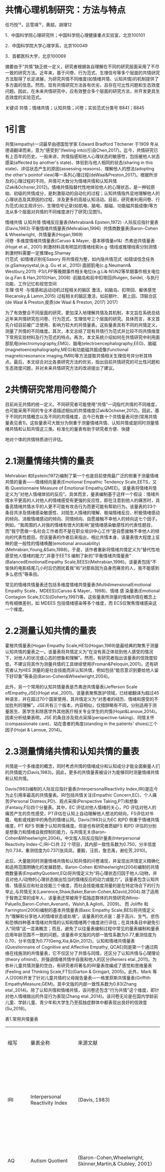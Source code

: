 # 共情心理机制研究：方法与特点

任巧悦¹²，吕雪靖¹²，黄超，胡理12

1．中国科学院心理研究所；中国科学院心理健康重点实验室，北京100101

2．中国科学院大学心理学系，北京100049

3．首都医科大学，北京100069

摘要由于“共情”缺乏统一定义，研究者根据各自理解在不同的研究层面采用了不尽一致的研究方法。近年来，基于问卷、行为范式、生理信号等多个层面的共情研究方法取得了长足进展，为研究共情不同维度(如情绪共情、认知共情)的机制提供了多方面的信息。然而，现有共情研究方法各有优劣，且存在可比性问题和生态效度问题。因此，在未来共情研究中，应有效整合多个层面的研究方法，并开发更具生态效度的实验范式。

关键词 共情；情绪共情；认知共情；问卷；实验范式分类号 B841；B845

# 1引言

共情(empathy)一词最早由德国哲学家 Edward Bradford Titchener 于1909 年从德语翻译而来，意为“感受到”(feeling into)(引自Chen,2017)。迄今，共情研究已有上百年的历史。一般来讲，共情指感知他人心理状态的敏感性，包括被他人状态感染(affected by another's state)、体验到与他人相同的状态(sharing in this state)、评估状态产生的原因(assessing reasons)、理解他人的想法(adopting the other's pointof view)等一系列心理过程(deWaal&Preston,2017)。根据所涉及的心理过程的不同，共情可大致分为情绪共情和认知共情(Zaki&Ochsner,2012)。情绪共情指替代性地体验他人的心理状态，是一种较原始、初级的共情成分，是刺激驱动的自动化的过程；认知共情指外显地理解他人的心理状态及其原因的过程，涉及更多的高级认知活动。目前，研究者利用问卷、行为范式(如主观评分)、生理信号记录(如肌电、脑电、脑磁、功能磁共振成像)等方法从多个层面对共情的不同维度进行了研究(见图1)。

情绪共情 认知共情·情绪反应量表(Mehrabian& Epstein,1972) ·人际反应指针量表(Davis,1983)·平衡情绪共情量表(Mehrabian,1996) ·共情商数量表(Baron-Cohen & Wheelwright, ·共情量表(Hogan,1969)  
问卷 ·多维度情绪共情量表(Caruso & Mayer, ·基本移情量of&) ·杰弗逊共情量表(Hojat et al., 2001)·刺激材料具有明显的情绪线索(e.g ·情线或推理线索分别测情 ·刺激材料需要一定推理eg.Shamay  
行范式 ·如情绪识别任Saaory 将共情视为整，如内隐共情范式 ·如错误信念任务(e.gSamayoyetal,(e.g. Gu et al., 2010)·面部肌电(c.g.Neumann& Westbury,2011) ·P3/LPP等晚期事件相关电位(e.g.Li&·N1/N2等早期事件相关电位(e.g.Fan & Han,2010)Han, 2008) ·前脑岛和前中扣带回(Rutgen, Seidel, ·与执行功能、工作记忆和视觉空间  
生理 信号 ·与情感和运动动机过程相关的脑区 激活，如脑岛、扣带回、躯体感觉 Riecansky,& Lamm,2015) 过程相关的脑区激活，如前额叶、 颞上回、顶联合区(de Waal & Preston,皮质(de Waal & Preston, 2017) 2017)

为了有效整合不同层面的研究，更加深入地理解共情及其机制，本文旨在系统总结近年来共情研究在问卷、行为范式、生理信号三个层面的研究。具体而言，本文首先介绍目前被广泛使用、影响力较大的共情量表。这些量表具有不同的共情定义，测量了共情的不同维度。其次，本文总结了现有共情行为范式并比较不同共情维度下常用实验材料及行为范式的特点。再次，本文系统介绍如何在共情研究中利用面部肌电(electromyography,EMG)、脑电(electroencephalography,EEG)、脑磁(magnetoencephalography,MEG)和功能磁共振成像(functional magneticresonance imaging,fMRI)等方法提取共情相关生理信号并分析其特点。最后，本文综合对比各类研究方法的优劣，指出目前共情研究的可比性问题和生态效度问题，并对未来共情研究方法的改进提出了建议。

# 2共情研究常用问卷简介

目前尚无共情的统一定义。不同研究者可能使用“共情”一词指代共情的不同维度，也可能采用不同的专业术语描述相似的共情维度(Zaki&Ochsner,2012)。因此，基于不同的共情概念以及不同的共情维度，迄今已有数十个共情量表问世(常用共情量表见表1)。这些量表可大致分为侧重于测量情绪共情、认知共情或是同时测量情绪共情和认知共情这三类。标准化的量表有助于研究者方便、快捷

地对个体的共情特质进行评估。

# 2.1测量情绪共情的量表

Mehrabian 和Epstein(1972)编制了第一个也是目前使用最广泛的侧重于测量情绪共情的量表——情绪倾向量表(Emotional Empathic Tendency Scale,EETS，又称 Questionnaire Measure of Emotional Empathy,QMEE)。该量表将情绪共情定义为“对他人情绪体验的反应”。具体而言，量表编制基于这样一个假设：情绪共情水平更高的人对他人的情绪感受有更强的反应性，即在注意到他人的痛苦时，具备高情绪共情水平的人更不可能有攻击行为而更可能有帮助行为。该量表的33个条目共涉及情绪感染敏感性、对陌生人情绪的理解、极端情绪反应、积极情绪感动的倾向、消极情绪感动的倾向、同情倾向、自愿接触不幸他人的倾向这七个因子。例如，“我周围的人对我的情绪有很大的影响”是情绪感染敏感性的代表性题目，而“我宁愿做一名社会工作者而不是在职业培训中心工作”是自愿接触不幸他人的倾向的代表性题目。但该量表的作者后来指出，相比共情本身，该量表很大程度上反映的是一般性的情绪唤醒(emotional arousability)(Mehrabian,Young,&Sato,1988)。于是，该作者重新将情绪共情定义为“替代性地感受他人情绪的能力”,并基于EETS 编制了新的“平衡情绪共情量表"(BalancedEmotionalEmpathy Scale,BEES)(Mehrabian,1996)。该量表包括“不愉快的电影结尾几小时后仍困扰着我”和“对那些因为自身而痛苦的人，我不能感到多么悲伤”等条目。

常见的情绪共情量表还包括多维度情绪共情量表(MultidimensionalEmotional Empathy Scale，MDEES)(Caruso & Mayer，1998)、情绪 感 染量表(Emotional Contagion Scale,ECS)(Doherty,1997)等。这些量表所测量的情绪共情在概念上均有细微差别，如 MDEES 包括情绪感染等多个维度，而 ECS仅聚焦情绪感染这一个维度。

# 2.2测量认知共情的量表

霍根共情量表(Hogan Empathy Scale,HES)(Hogan,1969)是最经典的聚焦于测量认知共情的量表之一。该量表将共情定义为“在没有真正体验到他人感受的情况下，对他人的状况或心态的想象和理解”。然而，有研究者指出该量表的信效度较低，不建议将其作为测量共情的工具继续使用(Froman&Peloquin,2001)。还有研究者认为HES 测量的是社会技能而非认知共情，例如包括“能否意识到要给他人留下好印象”等条目(Baron-Cohen&Wheelwright,2004)。

此外，另一个常用的认知共情量表是杰弗逊共情量表(Jefferson Scale ofEmpathy,JSE)(Hojat etal.,2001)。该量表聚焦医护领域，已经被翻译为超过45种语言，并在超过70个国家使用，其共情定义为“对患者的经历、情绪和感受的不加批判的理解”。JSE共有三个版本，内容相似，仅措辞略有不同，分别适用于测量医生、医学生和除医学外其他医疗相关专业学生的共情(Hojat&Lanoue,2014)。因素分析结果表明，JSE 的条目涉及观点采择(perspective-taking)、同情关怀(compassionate care)、站在患者的角度(standing in the patients' shoes)三个因子(Hojat & Lanoue, 2014)。

# 2.3测量情绪共情和认知共情的量表

共情是一个多维度的概念，同时考虑共情的情绪成分和认知成分才能全面衡量人们的共情能力(Davis,1983)。因此，更多的共情量表被设计为能够同时测量情绪共情和认知共情。

Davis(1983)编制的人际反应指针量表(InterpersonalReactivity Index,IRI)是迄今为止引用率最高的共情量表。IRI包括共情关注(Empathic Concern,EC)、个人痛苦(Personal Distress,PD)、观点采择(Perspective Taking,PT)和想象(Fantasy,FS)四个分量表。其中，EC 评估对他人情绪的关心，PD 评估对他人的痛苦产生的负性感受，PT评估在认知上自动理解他人想法的倾向，FS评估对书籍、电影或戏剧中的角色的情绪认同。Davis(1983)认为EC 和PD 侧重于情绪共情维度，PT 和FS 侧重于认知共情维度。但是也有研究者质疑FS 和PD 评估的分别是想象力和情绪自我控制的能力，与共情无关(Baron-Cohen&Wheelwright,2004)。中文版人际反应指针量表(Interpersonal Reactivity Index-C,IRI-C)共 22 个项目，其内部一致性系数为0.750，分半信度为0.734，重测信度为0.737(张凤凤，董毅，汪凯，詹志禹，谢伦芳,2010)。

此后，大量能同时测量情绪共情和认知共情的问卷涌现，并呈现出共情定义精确化和适用范围明确化的发展趋势。Baron-Cohen 和Wheelwright(2004)编制的共情商数量表(EmpathyQuotient,EQ)将共情定义为“将心理状态归因于他人/动物，并且对他人/动物的心理状态做出恰当的情绪反应的动力或能力”。该量表包含认知共情、情感反应和社会技能三个维度，而社会技能维度测量的是在特定场合下的行为举止,与共情无关(Lawrence,Shaw,Baker,Baron-Cohen,&David,2004).除了适用于智商正常的成年人，该量表还常被用于孤独症群体的共情研究(Minio-Paluello,Baron-Cohen,Avenanti，Walsh,& Aglioti，2009)。 而 Joliffe 和Farrington(2006)编制的基本共情量表(Basic Empathy Scale,BES)将共情定义为“理解和分享他人的情绪状态或处境”。该量表的优点是：基于高兴、生气、悲伤和恐惧四种基本情绪对共情的认知和情绪两个维度进行评估；在具体条目中避免引入“同情”这一混淆概念；而且，避免了以往量表编制过程中常见的量表编制和量表应用年龄范围不一致的问题。该量表中文版的内部一致性系数为0.77,重测信度为0.70，分半信度为0.77(Geng,Xia,&Qin,2012)。认知和情绪共情量表(Questionnaire of Cognitive and Affective Empathy, QCAE)则是第一个通过网络在线施测的共情量表，它不仅区分了共情与同情，还区分了认知共情与心理理论(theory ofmind)，并强调情绪共情中自我和他人的区分(Reniers etal.,2011)。为弥补儿童共情测量的空白，有研究者将著名的IRI量表改编成了感觉和思维量表(Feeling and Thinking Scale,FTS)(Garton & Gringart, 2005)。此外，Mark 等人(2008)开发了针对儿童共情的父母报告量表—一格里菲斯共情量表(Griffith EmpathyMeasure,GEM)。其中文版的内部一致性系数为0.83(Zhang etal.,2014)。除了认知共情和情绪共情，该问卷还包含“行为共情”这个维度，即针对他人情绪做出的外显行为表现(Zhang etal.,2014)。该问卷无论是在国内学龄前儿童、学龄儿童、青少年和大学生乃至孤独症群体中都表现出良好的信效度(Su,2018)。

表1.常用共情量表  

<html><body><table><tr><td>缩写</td><td>量表全称</td><td>来源文献</td><td>中文译名</td><td>施测对象</td><td>测量维度</td><td>引用量</td></tr><tr><td>IRI</td><td>Interpersonal Reactivity Index</td><td>(Davis, 1983)</td><td>中文版人际反应指针量表</td><td>通用</td><td>情绪共情，认知共情</td><td>7322#</td></tr><tr><td>AQ</td><td>Autism Quotient</td><td>(Baron-Cohen,Wheelwright, Skinner,Martin,& Clubley, 2001)</td><td>自闭症商数</td><td>自闭症患者</td><td>1</td><td>2077*</td></tr><tr><td>EQ</td><td> Empathy Quotient</td><td>(Baron-Cohen & Wheelwright, 2004)</td><td>中文版共情商数量表</td><td>成人</td><td>情绪共情，认知共情</td><td>1358*</td></tr><tr><td>EETS</td><td>Emotional Empathic Tendency Scale</td><td></td><td>情绪共情问卷</td><td>通用</td><td>情绪共情</td><td>1062*</td></tr><tr><td>(QMEE)</td><td>(Questionnaire Measure of Emotional Empathy)</td><td>(Mehrabian & Epstein,1972)</td><td></td><td></td><td></td><td></td></tr><tr><td>HES</td><td> Hogan Empathy Scale</td><td>(Hogan, 1969)</td><td>霍根共情量表</td><td>通用</td><td>认知共情</td><td>665*</td></tr><tr><td>CATS</td><td>Child and Adolescent Temperament Scale</td><td>(Caspi,Henry,McGee, Moffitt,& Silva,1995)</td><td>儿童青少年气质量表</td><td>儿童、青少年</td><td>1</td><td>468*</td></tr><tr><td>BES</td><td> Basic Empathy Scale</td><td>(Jolliffe & Farrington, 2006)</td><td>基本共情量表</td><td>青少年</td><td>情绪共情，认知共情</td><td>311*</td></tr><tr><td>JSE</td><td> Jefferson Scale of Empathy</td><td>(Hojat et al., 2001)</td><td>杰弗逊共情量表</td><td>医务工作者和学生</td><td>认知共情</td><td>310*</td></tr><tr><td>MET</td><td>Multifaceted Empathy Test</td><td>(Dziobek et al., 2008)</td><td>多维共情测验</td><td>通用</td><td>情绪共情，认知共情</td><td>298*</td></tr><tr><td>ECS</td><td>Emotional Contagion Scale</td><td>(Doherty, 1997)</td><td>情绪感染量表</td><td>通用</td><td>情绪感染</td><td>515#</td></tr><tr><td>PPPB</td><td>Pener Prosocial PersonalityBattery</td><td>(Penner, Fritzsche, Craiger,& Freifeld,1995)</td><td>佩纳亲社会人格量表</td><td>通用</td><td>/</td><td>471#</td></tr><tr><td>TEQ</td><td>Toronto Empathy Measure</td><td>(Spreng, McKinnon,Mar,& Levine,2009)</td><td>多伦多共情量表</td><td>通用</td><td>1</td><td>126*</td></tr><tr><td> SEE</td><td> Scale of Ethnocultural Empathy</td><td>(Wang et al., 2003)</td><td>民族文化共情量表</td><td>通用</td><td>/</td><td>346#</td></tr><tr><td>CARE BEES</td><td>the Consultation and Relational Empathy Measure</td><td>(Mercer,Maxwell,Heaney,&Watt,2004)</td><td>咨询和关系共情量表</td><td>通用</td><td>1</td><td>209*</td></tr></table></body></html>

<html><body><table><tr><td rowspan="2">QCAE</td><td rowspan="2">Questionnaire of Cognitive and Affective Empathy</td><td>(Mercer et al.,2004; Reniers,Corcoran,Drake,</td><td rowspan="2">认知和情绪共情问卷</td><td rowspan="2">通用</td><td rowspan="2">情绪共情，认知共情</td><td rowspan="2">257#</td></tr><tr><td>Shryane,& Vollm,2011)</td></tr><tr><td>GEM</td><td>Griffith Empathy Measure</td><td>(Dadds et al., 2008)</td><td>格里菲斯共情量表</td><td>家长</td><td>情绪共情，认知共情</td><td>751*</td></tr><tr><td>MDEES</td><td>Multidimensional Emotional Empathy Scale</td><td>(Caruso & Mayer,1998)</td><td>多维度情绪共情量表</td><td>青少年、成人</td><td>情绪共情</td><td>147#</td></tr><tr><td>FTS</td><td>Feeling and Thinking Scale</td><td>(Garton & Gringart, 2005)</td><td>感觉和思维量表</td><td>儿童</td><td>情绪共情，认知共情</td><td>70#</td></tr><tr><td>PACES</td><td>Parent Affective and Cognitive Empathy Scale</td><td>(Stern,Borelli,&Smiley,2015)</td><td>父母情绪和认知共情量表</td><td>家长</td><td>情绪共情，认知共情，行为共情</td><td>22*</td></tr><tr><td> AMES</td><td>Adolescent Measure of Empathy and Sympathy</td><td>(Vossen, Piotrowski,& Valkenburg,2015)</td><td>青少年共情和同情量表</td><td>青少年</td><td>情绪共情，认知共情，同情</td><td>41#</td></tr><tr><td>EmQue</td><td>the Empathy Questionnaire</td><td>(Rieffe,Ketelaar,& Wiefferink,2010)</td><td>共情问卷</td><td>家长</td><td>/</td><td>31*</td></tr><tr><td>EPS</td><td>Empathy for Pain Scale</td><td>(Giummarra et al., 2015)</td><td>疼痛共情量表</td><td>通用</td><td>/</td><td>10*</td></tr><tr><td>ESE</td><td>Emotion Specific Empathy Questionnaire</td><td>(Olderbak, Sassenrath, Keller,& Wilhelm, 2014)</td><td>情绪特异性共情问卷</td><td>通用</td><td>情绪共情，认知共情</td><td>10*</td></tr><tr><td>EES</td><td>Emotional Empathy Scale</td><td>(Ashraf, 2004)</td><td>情绪共情量表</td><td>通用</td><td>情绪共情</td><td>13#</td></tr></table></body></html>

注：引用量来自Webof Science(\*）和谷歌学术(#，适用于无法获取Webof Science数据的情况)，截至2019年1月10日；“测量维度”一列仅表示按照情绪共情和认知共情角度对量表维度的归类，不表示量表的确切维度；“”指该量表将共情视为整体且无法归类。

# 3共情研究经典实验范式

共情不仅被视为一种相对稳定的特质或能力，还有研究者将共情视为高度变异性的状态，受到认知、情境因素的影响，如认知负荷(Rameson,Morelli,&Lieberman,2012)和情绪(Han etal.,2009)等。基于这种界定，研究者通常设计具体的实验范式以测量被试的共情水平。共情研究常用的行为范式的基本逻辑如下：给被试呈现直接或间接反映他人情绪、心理状态或所处情境的刺激材料，然后要求被试对刺激材料所诱发的自身情绪或心理状态进行评分，或者对刺激材料中他人的情绪或心理状态进行评分。

常用共情实验材料包括静态图片、动态图片、视频、符号/线索、叙述性文字等。实验材料有不同的呈现方式，以第一视角呈现刺激直接诱发共情，有利于被试更好地“感同身受”；以第三视角呈现刺激，利用指导语对被试与被共情者的关系进行操纵，要求被试想象刺激材料所呈现的是陌生人、朋友或恋人等的遭遇，有利于被试以旁观者的角度对“他人”进行共情，探究人际关系或熟悉度对共情的影响(Cheng,Chen,Lin,Chou,&Decety,2010)。操纵视角有助于研究者对比自身表征(self-representation)和共情时对他人表征(other-representation)的异同(Jackson, Brunet, Meltzoff, & Decety, 2006)。

参照常用共情问卷分类，这些行为范式也可大致分为侧重于测量情绪共情、认知共情或是同时测量情绪共情和认知共情三类。

# 3.1情绪共情行为范式

基于情绪共情的定义，常用实验范式往往从情绪诱发、情绪识别等角度探索个体的情绪共情能力。在实验设计中减少甚至排除推理等高级认知活动的干扰，选取简单明了且具有明显情绪线索的实验材料。如在疼痛情绪共情实验范式中，刺激材料通常是含有明显伤害性、威胁性内容(如刀割手指)的静态图片(Jackson,Meltzoff,&Decety,2005)，或痛苦的面孔表情(Saarela etal.,2006)，甚至是动态的情绪性视频(如一个人讲述不幸的处境)(Barraza& Zak,2009)，要求被试对疼痛程度进行评估，从而直接诱发被试的情绪唤醒。又如在情绪识别任务(emotionrecognition task)中，被试被要求对不同的面部表情所表达的情绪类型进行判断。这种范式测得的情绪识别能力被认为是情绪共情的重要组成部分，因此个体的任务表现能够反映其情绪共情能力(Shamay-Tsoory,Aharon-Peretz,&Perry,2009)。

情绪唤醒的直接诱发和情绪识别的主观判断都反映了情绪共情的现象学部分，侧重于主观感受和判断，但不可避免地存在报告偏差。内隐共情范式(implicitempathyparadigms)将被试在进行共情无关任务时受共情材料的干扰程度作为衡量共情的间接指标，能有效克服主观报告偏差的问题。例如，在疼痛共情内隐范式中，虽然呈现给被试的是疼痛或非疼痛的身体部位的图片，但实验要求并不让被试对图片中的疼痛信息作判断或者识别，而是对其他信息又快又好地进行判断，如判断图片上呈现的手(脚)是左手(脚)还是右手(脚)(Guetal.,2010)。这种范式的前提假设是：展示他人受伤的图片会唤醒被试的共情反应，如共情痛苦(empathicdistress)，从而干扰其任务表现，如增加反应时和减少正确率。被试的共情能力越强，其对疼痛无关信息的判断越容易受到干扰(Coll etal.,2017)。

# 3.2认知共情行为范式

测量认知共情的实验范式侧重于考察被试对共情事件或情境的推理能力及其他与共情相关的高级认知加工过程。因此，认知共情任务常采用复杂的且需要一定推理的刺激材料，如叙述车祸的文字、威胁情境的视频等(Kanske,Bockler,Trautwein, & Singer, 2015)。

有研究者将认知共情视为心理理论的子维度一一情感心理理论(affectivetheory ofmind)，即个体对他人情绪的理解(Walter,2012)，利用情感心理理论任务来测量认知共情。例如，有研究要求被试观看一个名叫“Yoni”的卡通人物的眼神和面部表情并据此判断“Yoni”对他人或事物所持有的情感。由于涉及一定的推理加工，被试在任务中的表现可被当作认知共情的一种指标(Shamay-Tsoory&Aharon-Peretz,2007)。另一种常用的认知共情研究范式—一漫画形式的二阶错误信念任务(second-order false belief task)，着重于考察个体对多人情境的理解和对第三人想法的信念的推理能力(Shamay-Tsoory et al.,2009)。简笔漫画中缺乏直接的情绪状态线索，即未提供类似“Yoni”的表情特写，被试需要理解简笔漫画中的多人情境并推理人物的心理状态，以任务的完成水平作为认知共情的指标(Schnell,Bluschke,Konradt,&Walter,2011)。这类任务的任务难度容易调节，因此也被广泛应用于儿童共情研究(Jones,Happé,Gilbert,Burnett,&Viding,2010)。

但也有研究者认为共情与心理理论是相互独立的概念，并设计出 EmpaToM范式对共情和心理理论进行区分(Kanske etal.,2015)。在该研究中，被试先观看情绪效价为消极或中性的自传式叙述视频，然后完成情绪理解类的问题(如对自身的情绪和对视频中人物的同情进行评分)和错误信念类的问题(如需要根据视频内容进行逻辑推理回答的问题)。最终，其对情绪理解类问题的回答情况用以衡量共情水平，对错误信念类的问题的回答情况用以衡量心理理论水平。相比于以往实验范式中文字、漫画等低真实感的实验材料，EmpaToM 范式中的自传式叙述视频更加贴近真实情境，生态效度更高。

# 3.3同时测量认知共情和情绪共情的行为范式

除了单独的情绪共情任务和认知共情任务外，研究者还开发了能同时考察认知共情和情绪共情的实验范式。例如，首先给被试呈现描述连续场景的三张漫画，再让被试进行二选一的迫选，每个选项为不同的场景图片。认知共情任务对应的选择问题是“接下来这个主角会怎么做？”，调动被试对主角意图的理解，而情绪共情任务对应的选择问题是“怎样做这个主角会感觉好一些？”，促使被试体会主角的情绪感受(Vollm etal.,2006)。此外，在某些看图片评分的疼痛共情研究中，被试对他人的疼痛强度评分被认为是对他人疼痛躯体感觉的推理，因此被视为认知共情的指标；而被试对他人的疼痛不愉悦度评分被认为涉及替代性的情绪体验，因此被视为情绪共情的指标(Lamm,Nusbaum,Meltzoff,&Decety,2007)。还有研究者通过操纵实验范式中情绪线索的有无来分离情绪共情和认知共情，对负性场景(如人际攻击情境)中的人的共情被视为对他人的情绪状态的知觉，归为情绪共情；而对中性场景(如日常非感情活动)中的人的共情被解释为需要推断他人的体验和意图，因此归为认知共情(Nummenmaa,Hirvonen,Parkkola,&Hietanen,2008)。

总之，目前已有研究都是根据各自的共情定义试图分离情绪共情和认知共情，尚无统一的分离范式。但是，分类的核心原则比较一致，即直接的情绪分享属于情绪共情，而涉及推理过程的属于认知共情。

# 4共情相关神经科学研究方法

行为范式能够采集被试的主观评分，而辅助的电生理技术(如 EMG、EEG、MEG 等)和脑功能成像技术(如 fMRI)能进一步提供被试共情相关的客观生理和脑活动水平的度量。这些技术在共情研究中的应用极大促进了研究者对共情现象背后的神经加工过程的了解。

# 4.1 面部肌电

运动模仿是共情的核心成分(deWaal&Preston,2017)。研究对象为人类(Dimberg,Thunberg,& Elmehed,2000)和灵长类动物(Mancini,Ferrari,& Palagi,2013)的研究都发现，观察者会对被共情者进行快速的面部表情模仿(rapid facialmimicry)。研究者可以通过测量被试在面部模仿过程中骨骼肌收缩时产生的电位(即面部肌电)，量化其面部模仿情况(Neumann&Westbury,2011)。其中，能反映共情的面部表情主要涉及皱眉肌、颧肌、上唇提肌、眼轮匝肌等面部肌肉的活动(Neumann, Chan, Boyle, Wang, & Westbury, 2015)。

除面部表情模仿外，个体对他人面部表情的反应灵敏度和面部反应的电位强度也能有效反映其情绪共情能力。情绪共情得分高的个体对愤怒面孔刺激会表现出更大的皱眉肌活动，对快乐面孔刺激会表现出更大的颧肌的活动，而情绪共情得分低的个体对两类面孔刺激反应无显著差异(Dimberg,Andréasson,&Thunberg,2011;Dimberg&Thunberg,2012)。此外，被试在观看他人或动物处于负性情境中的刺激材料时，其皱眉肌的电位幅度与共情主观评分显著正相关，还与BEES 分数显著正相关(Westbury&Neumann,2008)。

虽然 EMG时间精度高，能够检测视觉阈值以下的面部反应，但是EMG 信号中可能掺杂了对共情无关的视觉刺激的肌电响应，因此无法作为仅仅反映运动模仿的客观指标。此外，将电极贴附在被试面部也可能增加其对面部表情的关注，从而导致面部反应夸大(Neumannetal.,2015)。最重要的是，由于肌肉活动并不是共情特异性反应，且研究中往往只记录某些特定的面部肌肉，因此EMG 结果往往需要结合其他共情指标来解释共情研究中的相关问题。

# 4.2脑电、脑磁

EEG 信号也常作为一种评估被试在共情行为范式中共情水平的客观指标(Cheng,Chen,&Decety,2014)。以疼痛共情为例，2008年的一项开创性的疼痛共情事件相关电位(event related potentials,ERP)研究表明，相比中性刺激，被试会在疼痛刺激材料会在呈现后约 $1 4 0 \mathrm { m s }$ 于额叶区域诱发出一个波幅更大的ERP 成分(即 N1/N2)，并在380ms 左右于中心-顶叶区域诱发出一个波幅更大的 ERP 成分(即 P3/LPP)(Fan&Han,2008)。此后，大量研究结果进一步支持了这一结论，即早期的自动化的 N1、N2 和晚期的 P3、LPP 都与共情有关。例如，疼痛共情范式诱发的早期和晚期的ERP成分不仅与被试的特质共情分数显著正相关(Fabi&Leuthold,2017; Vaes,Meconi, Sessa,& Olechowski,2016)，还与其对他人的疼痛强度和不愉悦度的主观评分正相关(Cheng,Hung,&Decety,2012; Meng et al.,2012)。而且，当实验任务与疼痛共情的加工无关时，疼痛图片和中性图片引起的早期和晚期的 ERP 的波幅差异均减小(Cui,Zhu,&Luo,2017; Fan& Han,2008)；当实验任务强调共情加工时，两种条件引起的早期和晚期的 ERP 波幅差异均增加(Ikezawa,Corbera,&Wexler,2013)。这些ERP甚至受到被共情者类型的影响，相比对同种族个体，被试对卡通(Fan& Han,2008)、机器人(Suzuki,Galli,Ikeda,Itakura,& Kitazaki,2015)或者其他种族个体(Fabi&Leuthold,2017)共情时产生的ERP 较小。但是，早期 ERP成分和晚期ERP成分分别反映的是共情加工的哪一具体过程还存在争议。由于这两类成分分别受到刺激本身的特点(如真实性)和认知评价(如注意)的调节，以往研究者普遍认为N1和N2成分反映的是情绪分享，P3 和LPP 反映的是对他人疼痛的认知评估(Decety,Yang,& Cheng,2010;Fan &Han,2008;Li& Han,2010)。而最近的一项基于40 个疼痛共情 ERP 研究的元分析表明，疼痛共情能够稳定诱发更大的位于中部-顶叶的P3 和LPP，但是不一定能诱发早期的 N1和 N2 成分(Coll,2018)。该作者进一步指出，这可能是因为早期的 N1和 N2成分反映的是对刺激的知觉加工，并未涉及到真正的共情反应。而且，由于多种类型的情绪性刺激都能诱发这些早期和晚期的 ERP 成分(Schupp,Junghofer,Weike,&Hamm,2003)，因此，这些成分很可能不是共情特异性的，而是反映一般性的知觉加工和厌恶加工(Coll,2018)。

除了 ERP，特定的 EEG 节律也与共情水平相关。比如在观看他人疼痛时会引起 mu/alpha 节律 $( 8 - 1 3 \mathrm { H z } )$ 抑制程度的增强(Perry,Bentin,Bartal,Lamm,&Decety,2010; Yang,Decety,Lee,Chen,& Cheng,2009)，这种 mu/alpha 节律的抑制源于感觉运动皮层和初级体感皮层等共情早期加工脑区的激活，因而能够反映疼痛共情的早期加工(Cheng etal.,2014)。此外，由于前额叶的激活与情绪的体验和表达有关而与情绪的知觉无关(Davidson,2004)，因此共情任务中个体前额叶alpha 不对称活动常被视为衡量被试情绪共情的良好指标(Gutsell& Inzlicht,2012)。进一步的研究发现，被试在基线状态下(即刺激呈现前)右侧前额叶 alpha 频段的不对称程度能够预测其在任务中的共情关注评分，意味着该脑活动能反映被试对他人痛苦的敏感性(Tullett,Harmon-Jones,& Inzlicht,2012)。

共情涉及多个加工过程，单个的EEG节律可能与共情有关，却不足以完整解释共情的脑机制。为进一步研究共情的脑机制，研究者利用MEG的高空间分辨率和时间分辨率的优势，探索跨越多个脑区多个频段的振荡信号的动态关联。即使疼痛共情评分近似，不同年龄段个体共情的脑机制也存在差别：从儿童到成人，共情脑活动从单一的 alpha 节律转变为 alpha、beta $( 1 4 - 3 0 ~ \mathrm { H z } )$ 和 gamma(30-${ 1 0 0 } ~ \mathrm { H z } )$ 多节律的高效相互关联，并从感觉运动脑区神经反应扩展到情绪共情脑网络的活动(Levy, Goldstein,Pratt,& Feldman,2018)。

# 4.3功能磁共振成像

FMRI技术具有较高的空间分辨率，能够更加直观、精细地刻画大脑的结构和功能。通过分析个体大脑结构像(如特定脑区的灰质体积)与共情特质之间的关系，研究者发现 IRI 量表的共情关注分数与楔前叶(precuneus)、额下回(inferiorfrontal gyrus,IFG)、前扣带回(anterior cingulate cortex,ACC)的灰质体积负相关;个人痛苦分数与躯体感觉皮层(somatosensory cortex)的灰质体积负相关，但与脑岛(insula)的灰质体积正相关；观点采择分数与ACC 的灰质体积正相关；想象分数与右背外侧前额叶皮层(dorsolateral prefrontal cortex,DLPFC)的灰质体积正相关(Banissy, Kanai, Walsh, & Rees,2012)。

对共情的功能像研究发现，情绪共情任务在更大程度上涉及情绪和运动相关脑区的激活，如脑岛、ACC、丘脑、杏仁核、梭状回、躯体感觉和运动皮层，以及腹内侧前额叶皮层(ventral medial prefrontal cortex,VMPFC)；认知共情任务在更大程度上涉及与执行功能、工作记忆和视觉空间处理等相关脑区的激活，如DLPFC、VMPFC、颞上回(superior temporal cortex)、颞顶联合区(temporo-parietaljunction)、顶上小叶和顶下小叶(de Waal & Preston,2017)。

利用fMRI较高的空间分辨率，研究者得以发现不同共情范式引起的脑活动的差异。例如，偏情绪和偏认知的心理理论任务引起的前额叶激活具有细微差异：情绪化任务激活前额叶偏内侧的部分，即眶额叶皮层和/或VMPFC；认知化任务激活前额叶偏外侧的部分，即 DLPFC(Lamm et al.,2007; Nummenmaa et al.,2008)。不同的疼痛共情实验范式激活的脑区也不完全相同：观看身体部位处于疼痛情境下的图片在更大程度上涉及与行为理解相关的脑区，如下顶叶(inferior parietal)/腹侧运动前皮质(ventral premotor cortices)；观看表示他人情绪状态的抽象视觉信息在更大程度上涉及与推断和表征自我和他人心理状态相关的区域，如楔前叶、VMPFC、颞上回和颞顶联合区(Lamm,Decety,& Singer,2011)。此外，fMRI也便于探究脑损伤患者的共情特点。有研究表明，躯体感觉皮层的损伤会造成情绪共情而非认知共情的缺陷，与之相反，VMPFC 的损伤会导致认知共情而非情绪共情的异常(Shamay-Tsoory et al.,2009)，这给情绪共情和认知共情脑区的分离进一步提供了证据。

需要注意的是，fMRI测量的是与某一心理认知过程相关的大脑活动，逆向推理(reverse inference)很可能存在问题(Hu&Iannetti,2016)，即无法证明这些脑区是共情特异性的。此外，fMRI 结果的单个体素(voxel)涵盖了数千个的神经元，在功能上不同的神经元活动能产生相似的fMRI激活图，因此重叠的激活脑区不一定代表同样的大脑神经加工(Rutgen,Seidel,Silani,etal.,2015)。例如，元分析结果表明，“看到”他人经历疼痛会稳定激活双侧前岛叶皮层(bilateral anteriorinsular cortex)和内侧/前扣带皮层(medial/anterior cingulate cortex)，这些脑区与疼痛的情绪-动机维度加工的脑区重叠(Lammetal.,2011)，但共同的脑区激活无法证明共情是“通过参与他人相同的神经活动”实现的。有研究者试图通过实验设计来克服这一问题。例如，采用药理或心理镇痛方法能同时减弱个体的自身疼痛和疼痛共情，共变效应不仅体现在主观评分上，还体现在前脑岛和aMCC 的激活上(Rütgen,Seidel,Riecansky，&Lamm,2015)，而且能被阿片类药物拮抗剂阻断(Rutgen,Seidel, Silani,etal.,2015)，间接证明了自身疼痛和疼痛共情涉及同样的神经加工过程。

# 5总结与展望

# 5.1各种共情研究方法的优劣

个体的共情能力决定了其在实际情况下产生的共情水平的上限(Keysers &Gazzola,2014)。现有的共情研究方法的核心目的是尽可能准确评估个体的共情水平，从而趋近其确切的共情能力。

在共情研究方法中，量表是最丰富、最具可解释性的一种测量方式，且便于施测。虽然量表能够较好地反映被试对自身共情的主观评价，但其准确性容易受到社会赞许、反应偏差，以及被试的表达能力、觉察能力等因素的影响。而且，共情量表种类繁多且缺乏系统的量表选择指南，这给研究者选择适合的测量工具增加了难度。例如，IRI量表是目前最常用的共情自我报告量表，很多研究者都优先采用这一量表测量共情，但该量表同样也是造成共情和同情概念混用的主要原因(Vossen etal.,2015)。研究者如何理解共情及其维度，在什么情境、什么群体中测量共情都会影响量表的选择。而就共情实验范式而言，研究者能够更直接地探索特定共情情境下的被试的主观评分及其行为表现。但是，共情任务表现也更容易受到材料质量、呈现视角、注意偏向等的影响。研究者需要通过实验设计尽可能诱发被试“真正”的共情：例如，采用多人实验(Rütgen,Seidel,Silani,et al.,2015)、模拟捐款(Cameron,Spring,& Todd,2017)等。与共情实验范式结合的神经科学技术手段是主观指标的重要补充，能够更好地避免上述干扰因素的影响，且能够提供被试的面部动作模仿、脑电信号乃至大脑结构、大脑激活的客观指标，有利于研究者深入了解共情的认知神经机制。但是，目前尚无公认的“特异性”的共情生理指标，这意味着共情任务伴随的生理信号需要与问卷、主观评分等结果相互印证才有意义。此外，也有研究采集了被试在共情任务中的自主神经系统反应，如皮肤电导、心率、呼吸，以及催产素、皮质醇等激素变化。这些方法能够为共情的具身表现提供丰富、有效的信息，但不是共情定义的核心内容，故本文未详细介绍。

不同层面的共情研究方法各有所长，关联多个层面的研究结果往往要比单一层面的证据能更好地支持研究结论。因此，研究者应根据实验目的，灵活采用主观行为指标和客观神经科学方法。例如，EEG的高时间分辨率更适合探索共情的时序加工过程，即从最初的知觉加工到情绪唤醒再到推理等高级加工过程；fMRI的高空间分辨率更有利于研究者对共情的情绪调节、自我他人区分、奖赏等不同功能所对应的脑区和脑网络的探索。

# 5.2共情研究的可比性问题

目前被不同研究采用的共情定义多达 43个(Cuff,Brown,Taylor,& Howat,2016)。由于共情定义的不统一，不同的研究者在主观报告、行为评分乃至客观的生理、脑机制层面可能采取不同的研究设计方案并对结果进行不同的解释。例如采用多个问卷测量两组被试的情绪共情，可能得到不同的评估结果(Peretti et al.,2018)；对疼痛强度的评分可能被一个研究者解释为情绪共情的指标，也可能被另一个研究者视为认知共情的表现(Lamm etal.,2007)；同样是疼痛共情，范式设计的细微差异足以引起不同的脑活动(Coll,2018)。情绪共情和认知共情的分离也面临可比性的问题。尽管不少研究结果清楚地表明情绪共情和认知共情涉及不同的神经机制，但这些研究大多依赖的是不同的刺激类型和实验任务，难以解释两者神经机制差异的具体意义(Zaki&Ochsner,2012)。而且，情绪共情和认知共情概念上的模糊关联使得维度分离难以实现。

多样化的探索在一定程度上有利于对共情及其机制的宏观理解，但也削弱了不同研究结果的可比性，不利于共情研究的整合和发展。因此，在对不同研究结果进行比较时，研究者需特别关注其共情的定义以及采用的测量工具和研究方法，同类研究进行比较能更好地避免得到错误的结论。同时，随着共情统一标准化定义的呼声增加，以及对认知共情、情绪共情的心理过程和神经机制的理解精细化，共情研究结果之间的相互印证将大大加强。

# 5.3共情研究的生态效度问题

现有共情研究大多数采用高度简化的线索，与现实生活情境存在一定差别。例如，情绪共情任务通常给被试呈现去情景化的包含简单线索的图片，如一个浅显的表情或动作，让被试去“共情”。这种共情很大程度上受到被试的参与度或者想象力等无关变量的影响。被试对刺激材料的主观评分可能只是重复性地评价，而没有真正“设身处地”。也可能不够“生动”的材料会让原本共情能力很高的个体无法展现真正的实力。因此，研究者在今后的研究中应采用更自然的、更有生态效度的材料和范式，如引入假被试、采用虚拟现实(virtual reality)等技术等。此外，以往研究大多侧重探究共情某一子维度的加工过程及其机制，而较少探究动态的、整体的、相互影响的共情及其机制。不同的共情成分存在相互作用，不仅仅是简单的加工过程的叠加，今后应该侧重于研究社会情境中交互的“宏观”共情的形成过程及其原理。

# 参考文献

杨娜，肖晓，钱乐琼，莫新竹，周世杰.(2013).中文版共情商数问卷的信度及效度研究．中国临床心理学杂志,21(5),760-763.

张凤凤，董毅，汪凯，詹志禹，谢伦芳.(2010).中文版人际反应指针量表(IRI-C）的信度及 效度研究．中国临床心理学杂志,18(2),155-157.   
Ashraf, S. (2O04). Development and validation of the emotional empathy scale (EES) and the dispositional predictor and potential outcomes of emotional empathy (Unpublished doctorial dissertation). Quaid-i-Azam University, Islamabad.   
Banissy, M.J., Kanai,R., Walsh, V.,& Rees, G. (2012). Inter-individual differences in empathy are reflected in human brain structure. Neuroimage, 62(3),2034-2039.   
Baron-Cohen, S.,& Wheelwright, S. (2004). The empathy quotient: an investigation of adults with Asperger syndrome or high functioning autism, and normal sex differences. Journal of Autism and Developmental Disorders,34(2), 163-175.   
Baron-Cohen，S.，Wheelwright, S.， Skinner,R.，Martin, J.,& Clubley, E. (2001). The autismspectrum quotient (AQ): Evidence from asperger syndrome/high-functioning autism, malesand females, scientists and mathematicians. Journal of Autism and Developmental Disorders,31(1), 5-17.   
Barraza, J.A.，& Zak, P. J. (2009). Empathy toward strangers triggers oxytocin release and subsequent generosity. Annals of the New York Academy of Sciences, 1167(1),182-189.   
Cameron, C. D., Spring, V.L., & Todd, A. R. (2017). The empathy impulse: A multinomial model of intentional and unintentional empathy for pain. Emotion, 17(3), 395-411.   
Caruso,D.R., & Mayer, J. D.(1998). A measure of emotional empathy for adolescents and adults (Unpublished manuscript).   
Caspi,A., Henry, B., McGee,R. O., Moffit, T.E.,& Silva,P.A.(1995). Temperamental origins of child and adolescent behavior problems: From age three to age fifteen. Child Development, 66(1), 55-68.   
Chen, J. (2O17). Empathy for distress in humans and rodents. Neuroscience Bulletin,1-21.   
Cheng,Y., Chen, C.,& Decety, J.(2014).An EEG/ERP investigation of the development of empathy in early and middle childhood. Developmental Cognitive Neuroscience, 10,160-169.   
Cheng, Y., Hung, A.-Y., & Decety, J. (2012). Dissociation between affective sharing and emotion understanding in juvenile psychopaths. Development and Psychopathology， 24(2), 623- 636.   
Cheng, Y., Chen, C., Lin, C.-P., Chou, K.-H.,& Decety, J.(2010). Love hurts: An fMRI study. Neuroimage,51 (2), 923-929.   
Coll,M.-P. (2018). Meta-analysis ofERP investigations of pain empathy underlines methodological issues in ERP research. Social Cognitive and Afective Neuroscience, 13(10),1003-1017.   
Coll, M.-P., Viding, E.,Ruetgen, M., Silani, G., Lamm, C., Catmur, C.,& Bird, G. (2017). Are we really measuring empathy? Proposal for a new measurement framework. Neuroscience and Biobehavioral Reviews,83,132-139.   
Cuff, B. M.P.,Brown,S.J., Taylor,L., & Howat, D.J. (2016). Empathy: A review of the concept. Emotion Review, 8(2), 144-153.   
Cui, F., Zhu, X., & Luo, Y. (2017). Social contexts modulate neural responses in the processing of others’pain: An event-related potential study. Cognitive， Affective， & Behavioral Neuroscience, 17(4), 850-857.   
Dadds,M. R., Hunter, K., Hawes, D. J., Frost, A. D. J., Vassallo, S., Bunn, P.,.. . Masry, Y. E. (2008). A measure of cognitive and affective empathy in children using parent ratings. Child Psychiatry and Human Development, 39(2), 111-122.   
Davidson, R. J. (2004). What does the prefrontal cortex “do” in affect: perspectives on frontal EEG asymmetry research. Biological Psychology, 67(1-2), 219-234.   
Davis,M. H.(1983). Measuring individual differences in empathy: Evidence for a multidimensional approach. Journal of Personality and Social Psychology, 44(1), 113.   
De Waal, F. B.，& Preston, S.D. (2017). Mammalian empathy: behavioural manifestations and neural basis. Nature Reviews Neuroscience, 18(8), 498-509.   
Decety, J., Yang, C.-Y.,& Cheng, Y. (2010). Physicians down-regulate their pain empathy response: an event-related brain potential study. Neuroimage, 50(4), 1676-1682.   
Dimberg, U.,Andréasson,P.,& Thunberg, M. (2011). Emotional empathy and facial reactions to facial expressions. Journal of Psychophysiology, 25(1),26-31.   
Dimberg, U.,& Thunberg, M. (2012). Empathy, emotional contagion, and rapid facial reactions to angry and happy facial expressions. PsyCh Journal, 1(2),118-127.   
Dimberg, U.,Thunberg,M.,& Elmehed,K. (20oo). Unconscious facial reactions to emotional facial expressions. Psychological Science, 11(1), 86-89.   
Doherty, R. W. (1997). The emotional contagion scale: A measure of individual differences. Journal of Nonverbal Behavior; 21(2), 131-154.   
Dziobek, I., Rogers, K., Fleck, S., Bahnemann, M., Heekeren, H.R., Wolf, O. T.,& Convit, A. (2008). Dissociation of cognitive and emotional empathy in adults with Asperger syndrome using the Multifaceted Empathy Test (MET). Journal of Autism and Developmental Disorders, 38(3), 464-473.   
Fabi, S., & Leuthold, H. (2017). Empathy for pain influences perceptual and motor processing: Evidence from response force, ERPs, and EEG oscilltions. Social Neuroscience, 12(6), 701-716.   
Fan, Y.,& Han, S. (2o08). Temporal dynamic of neural mechanisms involved in empathy for pain: an event-related brain potential study. Neuropsychologia, 46(1),160-173.   
Froman,R.D.,& Peloquin, S. M. (2001). Rethinking the use of the Hogan Empathy Scale: A critical psychometric analysis. The American Journal of Occupational Therapy, 55(5), 566-572.   
Garton, A. F.,& Gringart, E. (20o5). The Development of a Scale to Measure Empathy in 8-and 9- Year Old Children. Australian Journal of Educational and Developmental Psychology， 5, 17-25.   
Geng,Y., Xia, D.,& Qin,B. (2012). The Basic Empathy Scale: A Chinese validation of a measure of empathy in adolescents. Child Psychiatry and Human Development, 43(4), 499-510.   
Giummarra, M.， Fitzgibbon, B., Georgiou-Karistianis, N., Beukelman，M.， Verdejo-Garcia,A., Blumberg, Z.,... Gibson, S.(2015). Affective, sensory and empathic sharing of another's pain: The Empathy for Pain Scale. European Journal of Pain, 19(6), 807-816.   
Gu,X.,Liu, X., Guise, K. G., Naidich,T.P.,Hof,P.R.,& Fan,J.(2010).Functional dissociation of the frontoinsular and anterior cingulate cortices in empathy for pain. Journal of Neuroscience, 30(10), 3739-3744.   
Gutsell, J. N., & Inzlicht, M. (2012). Intergroup differences in the sharing of emotive states: neural evidence of an empathy gap. Social Cognitive and Affective Neuroscience, 7(5), 596-603.   
Hogan，R. (1969). Development of an empathy scale. Journal of Consulting and Clinical Psychology, 33(3), 307.   
Hojat, M.,& Lanoue, M. (2014). Exploration and confirmation of the latent variable structure of the jefferson scale of empathy. International Journal of Medical Education, 5,73-81.   
Hojat, M., Mangione, S.,Nasca, T. J., Cohen, M. J., Gonnela, J. S., Erdmann, J. B.,.. . Magee,M. (2001).The Jefferson Scale of Physician Empathy: development and preliminary psychometric data. Educational and Psychological Measurement, 61(2), 349-365.   
Hu,L.,& Ianneti, G. D. (2016). Painful issues in pain prediction. Trends in Neurosciences, 39(4), 212-220.   
Ikezawa, S., Corbera,S.,& Wexler,B.E.(20l3).Emotion self-regulation and empathy depend upon longer stimulus exposure. Social Cognitive and Affective Neuroscience, 9(10),1561-1568.   
Jackson, P.L., Brunet, E., Meltzof, A. N.,& Decety, J. (2006). Empathy examined through the neural mechanisms involved in imagining how I feel versus how you feel pain. Neuropsychologia, 44(5), 752-761.   
Jackson, P.L., Meltzoff, A. N., & Decety, J. (2005). How do we perceive the pain of others? A window into the neural processes involved in empathy. Neuroimage, 24(3), 771-779.   
Jolliffe, D.,& Farrington, D.P.(20o6). Development and validation of the Basic Empathy Scale. Journal of Adolescence, 29(4), 589-611.   
Jones,A. P., Happé,F. G., Gilbert,F., Burmett, S.,& Viding,E. (2010). Feeling,caring, knowing: different types of empathy deficit in boys with psychopathic tendencies and autism spectrum disorder. Journal of Child Psychology and Psychiatry, 51(11), 1188-1197.   
Kanske,P.，Bockler, A.， Trautwein， F.-M.，& Singer,T. (2015). Dissecting the social brain: Introducing the EmpaToM to reveal distinct neural networks and brain-behavior relations for empathy and Theory of Mind. Neuroimage, 122, 6-19.   
Keysers, C., & Gazzola, V. (2014). Dissociating the ability and propensity for empathy. Trends in Cognitive Sciences, 18(4), 163-166.   
Lamm, C., Decety, J., & Singer, T. (2011). Meta-analytic evidence for common and distinct neural networks associated with directly experienced pain and empathy for pain. Neuroimage, 54(3),2492-2502.   
Lamm, C., Nusbaum, H. C., Meltzof, A. N., & Decety, J. (2007). What are you feeling? Using functional magnetic resonance imaging to assess the modulation of sensory and affective responses during empathy for pain. Plos One, 2(12), e1292.   
Lawrence,E.J., Shaw,P., Baker, D., Baron-Cohen, S., & David,A. S. (2004). Measuring empathy: reliability and validity of the Empathy Quotient. Psychological Medicine, 34(5), 911-920.   
Levy, J., Goldstein,A., Pratt M., & Feldman, R. (2018). Maturation of pain empathy from child to adult shifts from single to multiple neural rhythms to support interoceptive representations. Scientific Reports, 8(1),1810.   
Li, W.,& Han, S. (2010). Perspective taking modulates event-related potentials to perceived pain. Neuroscience Letters, 469(3), 328-332.   
Mancini, G.,Ferrari, P.F.,& Palagi,E. (2O13). Rapid facial mimicry in geladas. Scientific Reports, 3, 1527.   
Mehrabian,A. (1996). Manual for the balanced emotional empathy scale (BEES). Monterey, CA: Albert Mehrabian.   
Mehrabian, A., & Epstein, N. (1972). A measure of emotional empathy. Journal of Personality, 40(4), 525-543.   
Mehrabian, A., Young, A. L.,& Sato, S. (1988). Emotional empathy and associated individual differences. Current Psychology, 7(3),221-240.   
Meng, J., Hu,L.,Shen,L., Yang, Z., Chen, H., Huang, X., & Jackson, T. (2012). Emotional primes modulate the responses to others'pain: an ERP study. Experimental Brain Research, 220(3- 4), 277-286.   
Mercer, S. W.， Maxwell, M.， Heaney, D.,& Watt, G. (2004). The consultation and relational empathy (CARE) measure: development and preliminary validation and reliability of an empathy-based consultation process measure. Family Practice, 21(6), 699-705.   
Minio-Paluello,I., Baron-Cohen, S., Avenanti, A., Walsh, V., & Aglioti, S. M. (2009). Absence of embodied empathy during pain observation in Asperger syndrome. Biological Psychiatry, 65(1), 55-62.   
Neumann, D.L., Chan, R. C., Boyle, G.J., Wang, Y., & Westbury, H. R. (2015). Measures of empathy: Self-report, behavioral, and neuroscientific approaches. In G. J. Boyle, D. H. Saklofske,& G. Matthews (Eds.)， Measures of Personality and Social Psychological Constructs (pp. 257-289). London, United Kingdom: Academic Press.   
Neumann, D.L., & Westbury, H. R. (2011). The psychophysiological measurement of empathy. Psychology of Empathy,119-142.   
Nummenmaa,L., Hirvonen, J., Parkkola,R.,& Hietanen, J. K. (2008). Is emotional contagion special? An fMRI study on neural systems for affective and cognitive empathy. Neuroimage, 43(3), 571-580.   
Olderbak，S.， Sassenrath，C.， Keller， J.，& Wilhelm，O. (2014).An emotion-differentiated perspective on empathy with the emotion specific empathy questionnaire. Frontiers in Psychology, 5, 653.   
Penner, L. A., Fritzsche, B.A., Craiger, J. P.,& Freifeld, T. R. (1995). Measuring the prosocial personality. Advances in Personality Assessment, 10,147-163.   
Peretti, S.,Tempesta,D., Socci, V., Pino,M. C., Mazza,M., Valenti, M.,... Ferrara,M. (2018). The role of sleep in aesthetic perception and empathy: a mediation analysis. Journal of Sleep Research, (February), e12664.   
Perry,A., Bentin, S., Bartal, I. B.-A.,Lamm, C.,& Decety, J. (2010). “Feeling” the pain of those who are different from us: Modulation of EEG in the mu/alpha range. Cognitive, Affective, & Behavioral Neuroscience, 10(4), 493-504.   
Preston,S.D.,& De Wal,F.B. (2002).Empathy: Its ultimate and proximate bases. Behavioral and Brain Sciences, 25(1),1-20.   
Reniers,R., Corcoran,R., Drake,R., Shryane, N.,& Vollm,B. (2011). The QCAE: A questionnaire of cognitive and affective empathy. Journal of Personality Assessment, 93(1), 84-95.   
Rieffe, C.，Ketelaar, L.,& Wiefferink, C. H. (2010). Assessing empathy in young children: Construction and validation of an empathy questionnaire (EmQue). Personality & Individual Differences, 49(5),362-367.   
Rütgen, M., Seidel, E.-M., Riecansky, 1., & Lamm, C. (2015). Reduction of empathy for pain by placebo analgesia suggests functional equivalence of empathy and first-hand emotion experience. Journal of Neuroscience, 35(23), 8938-8947.   
Rutgen, M., Seidel, E.-M., Silani, G., Riecansky, I., Hummer, A., Windischberger, C.,... Lamm, C.(2015). Placebo analgesia and its opioidergic regulation suggest that empathy for pain is grounded in self pain. Proceedings of the National Academy of Sciences, 112(41), E5638- E5646.   
Saarela, M. V., Hlushchuk, Y., Wiliams, A. C., Schurmann, M., Kalso, E., & Hari, R. (2006). The compassionate brain: humans detect intensity ofpain from another's face. Cerebral Cortex, 17(1),230-237.   
Schnell, K., Bluschke, S., Konradt, B., & Walter, H. (2011). Functional relations of empathy and mentalizing: an fMRI study on the neural basis of cognitive empathy. Neuroimage, 54(2), 1743-1754.   
Schupp, H.T., Junghofer, M., Weike,A. I., & Hamm, A. O. (2003). Attention and emotion: an ERP analysis of facilitated emotional stimulus processing. Neuroreport, 14(8),1107-1110.   
Shamay-Tsoory, S. G., & Aharon-Peretz, J. (20o7). Dissociable prefrontal networks for cognitive and affective theory of mind: a lesion study. Neuropsychologia, 45(13),3054-3067.   
Shamay-Tsoory, S.G.,Aharon-Peretz, J.,& Perry, D. (2009). Two systems for empathy: a double dissociation between emotional and cognitive empathy in inferior frontal gyrus versus ventromedial prefrontal lesions. Brain, 132(3), 617-627.   
Spreng, R.N.，McKinnon，M. C.， Mar, R.A.，& Levine,B.(2009). The Toronto Empathy Questionnaire: Scale development and initial validation of a factor-analytic solution to multiple empathy measures.Journal of Personality Assessment, 91(1), 62-71.   
Stern, J. A. Boreli, J. L., & Smiley, P.A. (2015). Assessing parental empathy: A role for empathy in child attachment. Attchment and Human Development, 17(1), 1-22.   
Su, Y. (2018, June). Beyond cognitive and affective processes: The characteristics and importance of empathic responding. Paper presented at the Congress invited keynote address at the $2 9 ^ { \mathrm { t h } }$ （204号 International Congress of Applied Psychology, Montreal, Canada.   
Suzuki,Y., Galli, L., Ikeda,A., Itakura, S., & Kitazaki, M. (2015). Measuring empathy for human and robot hand pain using electroencephalography. Scientific Reports,5,15924.   
Tullett, A. M.,Harmon-Jones, E.,& Inzlicht, M. (2012). Right frontal cortical asymmetry predicts empathic reactions: Support for a link between withdrawal motivation and empathy. Psychophysiology, 49(8), 1145-1153.   
Vaes,J., Meconi, F., Sessa, P.,& Olechowski, M. (2016). Minimal humanity cues induce neural empathic reactions towards non-human entities. Neuropsychologia, 89,132-140.   
Vollm,B.A., Taylor, A. N., Richardson, P., Corcoran, R., Stirling, J. McKie, S.,.. . Elliott, R. (2006). Neuronal correlates of theory of mind and empathy: a functional magnetic resonance imaging study in a nonverbal task. Neuroimage, 29(1), 90-98.   
Vossen, H. G., Piotrowski, J. T.，& Valkenburg,P. M. (2015). Development of the adolescent measure of empathy and sympathy (AMES). Personality and Individual Differences,74, 66-71.   
Walter, H. (2012). Social Cognitive Neuroscience of Empathy: Concepts, Circuits,and Genes. Emotion Review, 4(1), 9-17.   
Wang,Y.-W.,Davidson, M. M., Yakushko, O.F., Savoy, H. B., Tan, J.A.,& Bleier, J. K. (2003). The scale of ethnocultural empathy: development, validation, and reliability. Journal of Counseling Psychology, 50(2),221-234.   
Westbury, H. R., & Neumann, D.L. (2008). Empathy-related responses to moving film stimuli depicting human and non-human animal targets in negative circumstances. Biological Psychology， 78(1), 66-74.   
Yang,C.-Y.,Decety, J.,Lee, S., Chen, C.,& Cheng,Y. (2009). Gender differences in the mu rhythm during empathy for pain: an electroencephalographic study. Brain Research, 1251,176-184.   
Zaki, J.,& Ochsner, K. N. (2012). The neuroscience of empathy: progress, pitfals and promise. Nature Neuroscience,15(5), 675-680.   
Zhang,Q., Wang,Y.,Lui, S.S., Cheung, E.F., Neumann,D.L., Shum, D.H., & Chan,R. C.(2014). Validation of the grifith empathy measure in the Chinese context. Brain Impairment, 15(1), 10-17.

Research on the psychological mechanism of empathy:

# Methodology and characteristics

Abstract Different methodologies have been developed and adopted in the field of empathy study, due to the lack of a clear definition of empathy. The research focus of these methodologies can be broadly divided into three categories: emotional empathy, cognitive empathy, or a combination of emotional empathy and cognitive empathy. Integrating these methods and interpreting results from different measurement levels are important, as it would deepen our understanding of empathy and its psychological mechanisms. Until now,a lot of progress has been made on empathy research based on different methodologies， including questionnaires， behavioral paradigms, and physiological signals. However， any of the existing methodologies has its own advantages and disadvantages， and how to compile the findings at different measurement levels is still a challenging issue. Therefore, for further studies, different methodologies should be combined to achieve a comprehensive understanding of empathy， and more naturalistic paradigms should be developed to reveal the interactions among different empathic subprocesses.

Keywordsempathy; emotional empathy; cognitiveempathy; questionnaire; experimental paradigm